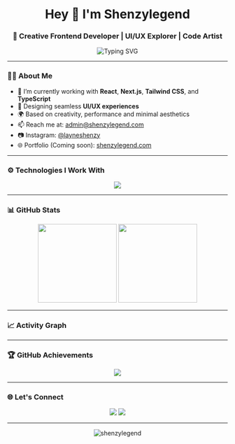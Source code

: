 <h1 align="center">Hey 👋 I'm Shenzylegend</h1>
<h3 align="center">🚀 Creative Frontend Developer | UI/UX Explorer | Code Artist</h3>

<p align="center">
  <img src="https://readme-typing-svg.demolab.com?font=Fira+Code&weight=500&size=24&pause=1000&color=58A6FF&center=true&vCenter=true&width=600&lines=Transforming+ideas+into+interactive+designs.;Passionate+about+Frontend+%26+Modern+UX.;Let's+build+the+next+big+thing!" alt="Typing SVG" />
</p>

---

### 👨‍💻 About Me

- 🔭 I’m currently working with **React**, **Next.js**, **Tailwind CSS**, and **TypeScript**
- 🎨 Designing seamless **UI/UX experiences**
- 🌍 Based on creativity, performance and minimal aesthetics
- 📫 Reach me at: [admin@shenzylegend.com](mailto:admin@shenzylegend.com)
- 📷 Instagram: [@layneshenzy](https://instagram.com/layneshenzy)
- 🌐 Portfolio (Coming soon): [shenzylegend.com](https://shenzylegend.com)

---

### ⚙️ Technologies I Work With

<p align="center">
  <img src="https://skillicons.dev/icons?i=html,css,js,ts,react,nextjs,tailwind,figma,git,github,vscode" />
</p>

---

### 📊 GitHub Stats

<p align="center">
  <img src="https://github-readme-stats.vercel.app/api?username=shenzylegend&show_icons=true&theme=radical&hide_title=true" height="180"/>
  <img src="https://github-readme-stats.vercel.app/api/top-langs/?username=shenzylegend&layout=compact&theme=radical" height="180"/>
</p>

---

### 📈 Activity Graph

---

### 🏆 GitHub Achievements

<p align="center">
  <img src="https://github-profile-trophy.vercel.app/?username=shenzylegend&theme=onestar&column=6&margin-w=5" />
</p>

---

### 🌐 Let's Connect

<p align="center">
  <a href="mailto:admin@shenzylegend.com"><img src="https://img.shields.io/badge/Email-@shenzylegend.com-red?style=for-the-badge&logo=gmail&logoColor=white" /></a>
  <a href="https://instagram.com/layneshenzy" target="_blank"><img src="https://img.shields.io/badge/Instagram-@layneshenzy-E4405F?style=for-the-badge&logo=instagram&logoColor=white" /></a>
</p>

---

<p align="center">
  <img src="https://komarev.com/ghpvc/?username=shenzylegend&label=Visitors&color=0e75b6&style=flat" alt="shenzylegend" />
</p>

